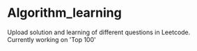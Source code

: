 # Algorithm_learning
Upload solution and learning of different questions in Leetcode. <br>
Currently working on 'Top 100'

